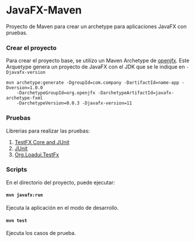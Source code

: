 # JavaFX-Maven
Proyecto de Maven para crear un archetype para aplicaciones JavaFX con pruebas.

### Crear el proyecto
Para crear el proyecto base, se utilizo un Maven Archetype de [openjfx](https://openjfx.io/openjfx-docs/#maven). Este Arquetype genera un proyecto de JavaFX con el JDK que se le indique en `-Djavafx-version`
```
mvn archetype:generate -DgroupId=com.company -DartifactId=name-app -Dversion=1.0.0
    -DarchetypeGroupId=org.openjfx -DarchetypeArtifactId=javafx-archetype-fxml 
    -DarchetypeVersion=0.0.3 -Djavafx-version=11
```

### Pruebas
Librerias para realizar las pruebas:
1. [TestFX Core and JUnit](https://github.com/TestFX/TestFX)
2. [JUnit](http://junit.org/)
3. [Org.Loadui.TestFx](https://github.com/SmartBear/TestFX)

### Scripts
En el directorio del proyecto, puede ejecutar:

#### `mvn javafx:run`
Ejecuta la aplicación en el modo de desarrollo.

#### `mvn test`
Ejecuta los casos de prueba.